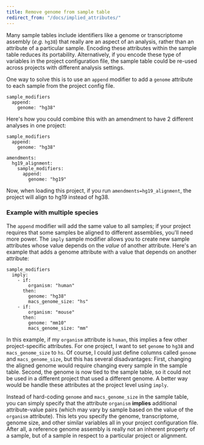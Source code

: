 ```yaml
---
title: Remove genome from sample table
redirect_from: "/docs/implied_attributes/"
---
```


Many sample tables include identifiers like a genome or transcriptome assembly (*e.g.* `hg38`) that really are an aspect of an analysis, rather than an attribute of a particular sample. Encoding these attributes within the sample table reduces its portability. Alternatively, if you encode these type of variables in the project configuration file, the sample table could be re-used across projects with different analysis settings.

One way to solve this is to use an `append` modifier to add a `genome` attribute to each sample from the project config file.

```
sample_modifiers
  append:
    genome: "hg38"
```

Here's how you could combine this with an amendment to have 2 different analyses in one project:

```
sample_modifiers
  append:
    genome: "hg38"

amendments:
  hg19_alignment:
    sample_modifiers:
      append:
        genome: "hg19"
```

Now, when loading this project, if you run `amendments=hg19_alignment`, the project will align to hg19 instead of hg38.


### Example with multiple species

The `append` modifier will add the same value to all samples; if your project requires that some samples be aligned to different assemblies, you'll need more power. The `imply` sample modifier allows you to create new sample attributes whose value depends on the *value* of another attribute. Here's an example that adds a genome attribute with a value that depends on another attribute:


```
sample_modifiers
  imply:
    - if:
        organism: "human"
      then:
        genome: "hg38"
        macs_genome_size: "hs"
    - if:
        organism: "mouse"
      then:
        genome: "mm10"
        macs_genome_size: "mm"
```

In this example, if my `organism` attribute is `human`, this implies a few other project-specific attributes. For one project, I want to set `genome` to `hg38` and `macs_genome_size` to `hs`. Of course, I could just define columns called `genome` and `macs_genome_size`, but this has several disadvantages: First, changing the aligned genome would require changing every sample in the sample table. Second, the genome is now tied to the sample table, so it could not be used in a different project that used a different genome. A better way would be handle these attributes at the project level using `imply`.

Instead of hard-coding `genome` and `macs_genome_size` in the sample table, you can simply specify that the attribute `organism` **implies** additional attribute-value pairs (which may vary by sample based on the value of the `organism` attribute). This lets you specify the genome, transcriptome, genome size, and other similar variables all in your project configuration file. After all, a reference genome assembly is really not an inherent property of a sample, but of a sample in respect to a particular project or alignment.


